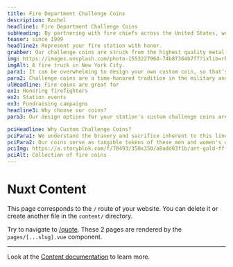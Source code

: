 ```yaml
---
title: Fire Department Challenge Coins
description: Rachel
headline1: Fire Department Challenge Coins
subHeading: By partnering with fire chiefs across the United States, we have produced countless high quality customized challenge coins that represent each station's unique values.
teaser: since 1999
headline2: Represent your fire station with honor.
grabber: Our challenge coins are struck from the highest quality metal to ensure a beautiful, classy, and durable product.
img: https://images.unsplash.com/photo-1553227960-74b87364b7ff?ixlib=rb-1.2.1&ixid=eyJhcHBfaWQiOjEyMDd9&auto=format&fit=crop&crop=focalpoint&fp-x=.565&fp-y=.55&w=1184&h=1376&q=80
imgAlt: A fire truck in New York City.
para1: It can be overwhelming to design your own custom coin, so that’s why we're here to help you every step of the way.
para2: Challenge coins are a time-honored tradition in the military and police forces. They date back to World War I and are a meaningful symbol for members of certain units or groups. A custom challenge coin can be the perfect way to honor the heroes that have fought for our safety and freedom. With the right design, you can make a beautiful commemorative gift to thank these men and women for their sacrifice and service.
ulHeadline: Fire coins are great for
ex1: Honoring firefighters
ex2: Station events
ex3: Fundraising campaigns
headline3: Why choose our coins?
para3: Our design options for your station's custom challenge coins are endless. Our artists can adapt your existing insignia to a striking coin design, or create an entirely new design with your ideas. We don't limit you to a traditional coin shape, either, so let your imagination go wild! Your coins can be cut out into the shape of your logo, a Maltese cross, a shield, or any other shape you desire. They can feature functional design elements such as bottle openers, holes for chains or ribbons, and more.

pciHeadline: Why Custom Challenge Coins?
pciPara1: We understand the bravery and sacrifice inherent to this line of work. Teams who choose to risk their lives to protect their communities from fires and other disasters often form strong relationships. A set of custom firefighter challenge coins is a perfect way to reward and build on these bonds. They bring people together through a shared experience, and it can make all the difference among your staff.
pciPara2: Our coins serve as tangible tokens of these men and women's dedication to serving their country.  A beautiful personalized design will set your station apart from others and instill a sense of pride in your team. Honor your team with custom fire department challenge coins.
pciImg: https://a.storyblok.com/f/78493/350x350/a8add03f1b/ant-gold-ff-emblem.png
pciAlt: Collection of fire coins
---
```


# Nuxt Content

This page corresponds to the `/` route of your website. You can delete it or create another file in the `content/` directory.

Try to navigate to [/quote](/quote). These 2 pages are rendered by the `pages/[...slug].vue` component.

---

Look at the [Content documentation](https://content.nuxtjs.org/) to learn more.
